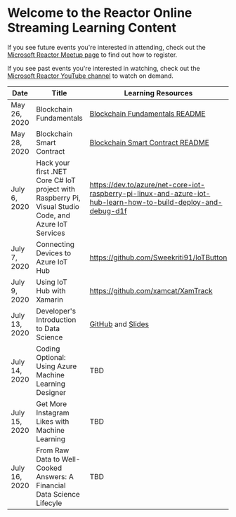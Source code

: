 # Welcome to the Reactor Online Streaming Learning Content
If you see future events you're interested in attending, check out the [Microsoft Reactor Meetup page](https://www.meetup.com/pro/microsoft-reactor)
to find out how to register. 

If you see past events you're interested in watching, check out the [Microsoft Reactor YouTube channel](https://youtube.com/microsoftreactor)
to watch on demand.

| Date | Title | Learning Resources | Speaker | 
|------|-------|--------------------|---------|
| May 26, 2020 | Blockchain Fundamentals | [Blockchain Fundamentals README](https://github.com/microsoft/Reactors/tree/main/Online/Blockchain/Blockchain_Fundamentals) | @meaghanlewis |
| May 28, 2020 | Blockchain Smart Contract | [Blockchain Smart Contract README](https://github.com/microsoft/Reactors/tree/main/Online/Blockchain/Build_Smart_Contracts) | @meaghanlewis |
|July 6, 2020 | Hack your first .NET Core C# IoT project with Raspberry Pi, Visual Studio Code, and Azure IoT Services | https://dev.to/azure/net-core-iot-raspberry-pi-linux-and-azure-iot-hub-learn-how-to-build-deploy-and-debug-d1f | @gloveboxes |
|July 7, 2020 | Connecting Devices to Azure IoT Hub | https://github.com/Sweekriti91/IoTButton | @Sweekriti91 |
|July 9, 2020 | Using IoT Hub with Xamarin | https://github.com/xamcat/XamTrack | @Sweekriti91 @BenBtg |
| July 13, 2020 | Developer's Introduction to Data Science | [GitHub](https://github.com/microsoft/c9-dev-intro-data-science) and [Slides](https://slidedecks.blob.core.windows.net/livestreamfy21q1/DevIntroToDS_Francesca_ReactorStreaming.pptx) | @sarahguthals and @FrancescaLazzeri |
| July 14, 2020 | Coding Optional: Using Azure Machine Learning Designer | TBD | @cassieview |
| July 15, 2020 | Get More Instagram Likes with Machine Learning | TBD | @shwars |
| July 16, 2020 | From Raw Data to Well-Cooked Answers: A Financial Data Science Lifecyle | TBD | @sguthals |
